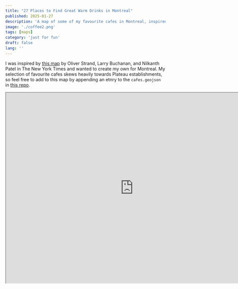 ```yaml
---
title: "27 Places to Find Great Warm Drinks in Montreal"
published: 2025-01-27
description: 'A map of some of my favourite cafes in Montreal, inspired by Oliver Strand, Larry Buchanan, and Nilkanth Patel'
image: './coffee2.png'
tags: [maps]
category: 'just for fun'
draft: false 
lang: ''
---
```


I was inspired by [this map](https://www.nytimes.com/interactive/2014/05/06/dining/101-places-to-get-good-coffee-in-new-york.html?_r=0) by Oliver Strand, Larry Buchanan, and Nilkanth Patel in The New York Times and wanted to create my own for Montreal. My selection of favourite cafes skews heavily towards Plateau establishments, so feel free to add to this map by appending an etnry to the `cafes.geojson` in [this repo](https://github.com/raphaelletseng/mtlcafes).

<iframe src="https://raphaelletseng.github.io/mtlcafes/" width="800px" height="600px">

[Mapbox](https://www.mapbox.com) is a great tool for building maps. The fig above is a simple, basic `index.html` page hosted on github pages. To have access to the mapbox api, you need the following code in your `<head>` tag:

```
<link href="https://api.mapbox.com/mapbox-gl-js/v2.7.0/mapbox-gl.css" rel="stylesheet">
<!-- <link rel="stylesheet" href="styles.css"> -->
<script src="https://api.mapbox.com/mapbox-gl-js/v2.7.0/mapbox-gl.js"></script>
```

and then a `<div id="map"></div>` in the `<body>`. 

Within the `<script>` you will need to add your personal mapbox token (which you can generate for free on their website). You can initialise your map with:
```
mapboxgl.accessToken = <MAPBOX_TOKEN>;
const map = new mapboxgl.Map({
    container: 'map',
    style: 'mapbox://styles/mapbox/light-v10',
    center: [-73.5778, 45.5111],
    zoom: 12.5
});
```

You can display `.geojson` data as a layer on the map. Geojson is a format for encoding geographic data structures (polygons or points). I have `cafes.geojson` with the properties:
- Name
- Address
- City
- Country
- Latitude
- Longitude
- Website
- Geometry: { type: Point, coordinates: [Long, Lat]} 

```
map.on('load', function () {
    map.addLayer({
        'id': 'mtl_cafes',
        'type': 'circle',
        'source': {
            'type': 'geojson',
            'data': 'cafes.geojson'
        },
        'paint': {
            'circle-color': ['case', ['boolean', ['feature-state', 'hover'], false], '#F57F17', '#8a2be2'],
            'circle-stroke-width': 0,
            'circle-opacity': 0.9,
            'circle-radius': 6
        },
        'layout': {
            'visibility': 'visible' // Initially, set this layer to be visible
        }
    });
});
```
The address and website are included in the data to allow users to get more data on the selected cafe when a point is clicked.

### Future Improvements

Currently, hovering over a point will cause it to change colour from purple to orange. The following popup will appear: 
<img src="/public/assets/images/popup.png" alt="popup-example" width="200px">
Clicking the point will redirect you to the cafe's website. The UI could be improved here because the user doesn't get great feedback to indicate that a new tab will be opened. And whilst the map does say 'Click.. to visit their website' the actual space for the user to interact with each cafe is only the area of the point. In the NYT map, the popup stays open if you are hovering over its area and not just the pin point:
<img src="/public/assets/images/nyt_popup.png" alt="nyt-popup-example" width="200px"> 
Something to add down the line. I also started implementing an additional layer for some food locations (see `food.geojson`) before deciding to stay true to the original goal of recreating a coffee map of Montreal. Although, whilst I love a cafe and a warm drink served in a mug (matcha, chai, london fogs, hot chocolate etc.), I am only an occasional coffee drinker, so I have ultimately titled this **"27 Places to Find Great Warm Drinks in Montreal"**. 

<img src="/public/assets/images/drinks-footer-banner.png" alt="illustations of drinks" width="100%">